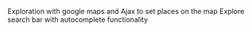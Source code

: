 Exploration with google maps and Ajax to set places on the map
Explore search bar with autocomplete functionality